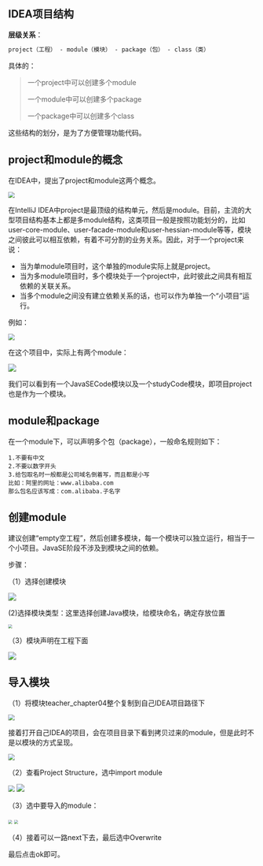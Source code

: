 ## IDEA项目结构

**层级关系**：

```tex
project（工程） - module（模块） - package（包） - class（类）
```

具体的：

> 一个project中可以创建多个module
>
> 一个module中可以创建多个package
>
> 一个package中可以创建多个class

这些结构的划分，是为了方便管理功能代码。

## project和module的概念

在IDEA中，提出了project和module这两个概念。

<img src=".\images\20220523014358169.png" style="zoom:80%;" />

在IntelliJ IDEA中project是最顶级的结构单元，然后是module。目前，主流的大型项目结构基本上都是多module结构，这类项目一般是按照功能划分的，比如user-core-module、user-facade-module和user-hessian-module等等，模块之间彼此可以相互依赖，有着不可分割的业务关系。因此，对于一个project来说：

* 当为单module项目时，这个单独的module实际上就是project。
* 当为多module项目时，多个模块处于一个project中，此时彼此之间具有相互依赖的关联关系。
* 当多个module之间没有建立依赖关系的话，也可以作为单独一个“小项目”运行。

例如：

<img src=".\images\Snipaste_2023-10-17_19-26-34.png" style="zoom:80%;">

在这个项目中，实际上有两个module：

<img src=".\images\Snipaste_2023-10-17_19-28-33.png">

我们可以看到有一个JavaSECode模块以及一个studyCode模块，即项目project也是作为一个模块。

## module和package

在一个module下，可以声明多个包（package），一般命名规则如下：

```
1.不要有中文
2.不要以数字开头
3.给包取名时一般都是公司域名倒着写，而且都是小写
比如：阿里的网址：www.alibaba.com
那么包名应该写成：com.alibaba.子名字
```

## 创建module

建议创建“empty空工程”，然后创建多模块，每一个模块可以独立运行，相当于一个小项目。JavaSE阶段不涉及到模块之间的依赖。

步骤：

（1）选择创建模块

![](.\images\1655167625885.png )

(2)选择模块类型：这里选择创建Java模块，给模块命名，确定存放位置

<img src=".\images\1659191966074.png" style="zoom:50%;">

（3）模块声明在工程下面

<img src=".\images\1659192028623.png">

## 导入模块

（1）将模块teacher_chapter04整个复制到自己IDEA项目路径下

<img src=".\images\1659192514219.png" style="zoom:80%;">

接着打开自己IDEA的项目，会在项目目录下看到拷贝过来的module，但是此时不是以模块的方式呈现。

<img src=".\images\1659192692658.png" style="zoom:80%;">

（2）查看Project Structure，选中import module

<img src=".\images\image-20220615213827271.png" style="zoom:80%;">

<img src=".\images\image-20220615214746952.png" >

（3）选中要导入的module：

<img src=".\images\1659192850055.png" style="zoom:50%;">

<img src=".\images\image-20220615214916374.png" style="zoom:50%;">

（4）接着可以一路next下去，最后选中Overwrite

最后点击ok即可。
